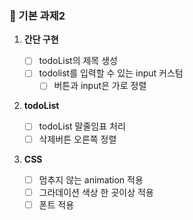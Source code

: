 ### 🧩 기본 과제2

1. **간단 구현**

   - [ ] todoList의 제목 생성
   - [ ] todolist를 입력할 수 있는 input 커스텀
     - [ ] 버튼과 input은 가로 정렬

2. **todoList**
   - [ ] todoList 말줄임표 처리
   - [ ] 삭제버튼 오른쪽 정렬
3. **CSS**
   - [ ] 멈추지 않는 animation 적용
   - [ ] 그라데이션 색상 한 곳이상 적용
   - [ ] 폰트 적용
